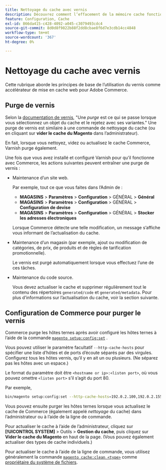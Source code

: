```yaml
---
title: Nettoyage du cache avec vernis
description: Découvrez comment l’effacement de la mémoire cache fonctionne avec le vernis et comment l’utiliser comme accélérateur de mise en cache web pour l’application Adobe Commerce.
feature: Configuration, Cache
exl-id: 866da415-c428-4092-a045-c3079493cdc4
source-git-commit: 8d0d8f9822b88f2dd8cbae8f6d7e3cdb14cc4848
workflow-type: tm+mt
source-wordcount: '367'
ht-degree: 0%

---
```


# Nettoyage du cache avec vernis

Cette rubrique aborde les principes de base de l’utilisation du vernis comme accélérateur de mise en cache web pour Adobe Commerce.

## Purge de vernis

Selon la [documentation de vernis](https://www.varnish-cache.org/docs/trunk/users-guide/purging.html), &quot;Une *purge* est ce qui se passe lorsque vous sélectionnez un objet du cache et le rejetez avec ses variantes.&quot; Une purge de vernis est similaire à une commande de nettoyage du cache (ou en cliquant sur **vider le cache du Magento** dans l’administrateur).

En fait, lorsque vous nettoyez, videz ou actualisez le cache Commerce, Varnish purge également.

Une fois que vous avez installé et configuré Varnish pour qu’il fonctionne avec Commerce, les actions suivantes peuvent entraîner une purge de vernis :

- Maintenance d’un site web.

  Par exemple, tout ce que vous faites dans l’Admin de :

   - **MAGASINS** > **Paramètres** > **Configuration** > GÉNÉRAL > **Général**
   - **MAGASINS** > **Paramètres** > **Configuration** > GÉNÉRAL > **Configuration de devise**
   - **MAGASINS** > **Paramètres** > **Configuration** > GÉNÉRAL > **Stocker les adresses électroniques**

  Lorsque Commerce détecte une telle modification, un message s’affiche vous informant de l’actualisation du cache.

- Maintenance d’un magasin (par exemple, ajout ou modification de catégories, de prix, de produits et de règles de tarification promotionnelle).

  Le vernis est purgé automatiquement lorsque vous effectuez l’une de ces tâches.

- Maintenance du code source.

  Vous devez actualiser le cache et supprimer régulièrement tout le contenu des répertoires `generated/code` et `generated/metadata`. Pour plus d’informations sur l’actualisation du cache, voir la section suivante.

## Configuration de Commerce pour purger le vernis

Commerce purge les hôtes ternes après avoir configuré les hôtes ternes à l’aide de la commande [`magento setup:config:set`](https://devdocs.magento.com/guides/v2.4/reference/cli/magento.html#setupconfigset) .

Vous pouvez utiliser le paramètre facultatif `--http-cache-hosts` pour spécifier une liste d’hôtes et de ports d’écoute séparés par des virgules. Configurez tous les hôtes vernis, qu’il y en ait un ou plusieurs. (Ne séparez pas les hôtes avec un espace.)

Le format du paramètre doit être `<hostname or ip>:<listen port>`, où vous pouvez omettre `<listen port>` s’il s’agit du port 80.

Par exemple,

```bash
bin/magento setup:config:set --http-cache-hosts=192.0.2.100,192.0.2.155:6081
```

Vous pouvez ensuite purger les hôtes ternes lorsque vous actualisez le cache de Commerce (également appelé *nettoyage* du cache) dans l’administrateur ou à l’aide de la ligne de commande.

Pour actualiser le cache à l’aide de l’administrateur, cliquez sur **[!UICONTROL SYSTEM]** > Outils > **Gestion du cache**, puis cliquez sur **Vider le cache du Magento** en haut de la page. (Vous pouvez également actualiser des types de cache individuels.)

Pour actualiser le cache à l’aide de la ligne de commande, vous utilisez généralement la commande [`magento cache:clean <type>`](../cli/manage-cache.md#clean-and-flush-cache-types) comme [propriétaire du système de fichiers](../../installation/prerequisites/file-system/overview.md).
